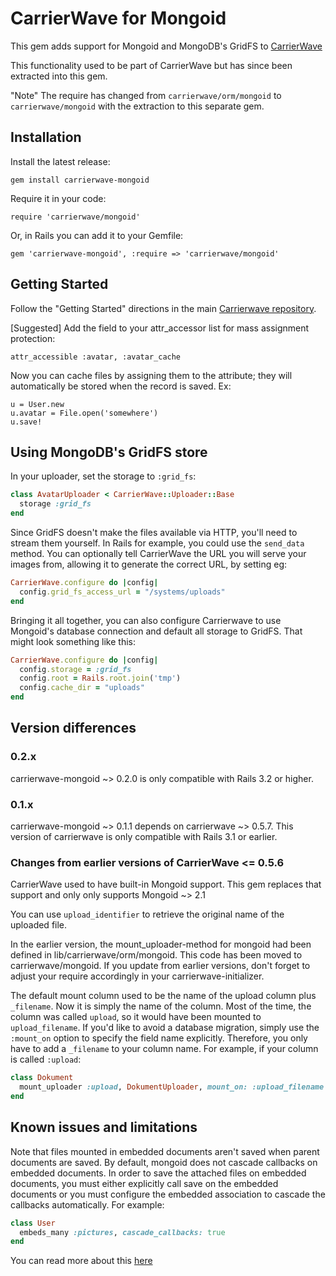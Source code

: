 # CarrierWave for Mongoid

This gem adds support for Mongoid and MongoDB's GridFS to
[CarrierWave](https://github.com/jnicklas/carrierwave/)

This functionality used to be part of CarrierWave but has since been extracted
into this gem.

"Note" The require has changed from `carrierwave/orm/mongoid` to `carrierwave/mongoid` with the extraction to this separate gem.

## Installation

Install the latest release:

    gem install carrierwave-mongoid

Require it in your code:

    require 'carrierwave/mongoid'

Or, in Rails you can add it to your Gemfile:

    gem 'carrierwave-mongoid', :require => 'carrierwave/mongoid'

## Getting Started

Follow the "Getting Started" directions in the main
[Carrierwave repository](https://raw.github.com/jnicklas/carrierwave/).

[Suggested] Add the field to your attr_accessor list for mass assignment
protection:

    attr_accessible :avatar, :avatar_cache

Now you can cache files by assigning them to the attribute; they will
automatically be stored when the record is saved. Ex:

    u = User.new
    u.avatar = File.open('somewhere')
    u.save!

## Using MongoDB's GridFS store

In your uploader, set the storage to `:grid_fs`:

```ruby
class AvatarUploader < CarrierWave::Uploader::Base
  storage :grid_fs
end
```

Since GridFS doesn't make the files available via HTTP, you'll need to stream
them yourself. In Rails for example, you could use the `send_data` method. You
can optionally tell CarrierWave the URL you will serve your images from,
allowing it to generate the correct URL, by setting eg:

```ruby
CarrierWave.configure do |config|
  config.grid_fs_access_url = "/systems/uploads"
end
```

Bringing it all together, you can also configure Carrierwave to use Mongoid's
database connection and default all storage to GridFS. That might look something
like this:

```ruby
CarrierWave.configure do |config|
  config.storage = :grid_fs
  config.root = Rails.root.join('tmp')
  config.cache_dir = "uploads"
end
```

## Version differences

### 0.2.x

carrierwave-mongoid ~> 0.2.0 is only compatible with Rails 3.2 or higher.

### 0.1.x

carrierwave-mongoid ~> 0.1.1 depends on carrierwave ~> 0.5.7. This version of
carrierwave is only compatible with Rails 3.1 or earlier.

### Changes from earlier versions of CarrierWave <= 0.5.6

CarrierWave used to have built-in Mongoid support. This gem replaces that
support and only only supports Mongoid ~> 2.1

You can use `upload_identifier` to retrieve the original name of the uploaded file.

In the earlier version, the mount_uploader-method for mongoid had been defined
in lib/carrierwave/orm/mongoid. This code has been moved to
carrierwave/mongoid. If you update from earlier versions, don't forget to adjust
your require accordingly in your carrierwave-initializer.

The default mount column used to be the name of the upload column plus
`_filename`. Now it is simply the name of the column. Most of the time, the
column was called `upload`, so it would have been mounted to `upload_filename`.
If you'd like to avoid a database migration, simply use the `:mount_on` option
to specify the field name explicitly. Therefore, you only have to add a
`_filename` to your column name. For example, if your column is called
`:upload`:

```ruby
class Dokument
  mount_uploader :upload, DokumentUploader, mount_on: :upload_filename
end
```

## Known issues and limitations

Note that files mounted in embedded documents aren't saved when parent documents
are saved. By default, mongoid does not cascade callbacks on embedded
documents. In order to save the attached files on embedded documents, you must
either explicitly call save on the embedded documents or you must configure the
embedded association to cascade the callbacks automatically. For example:

```ruby
class User
  embeds_many :pictures, cascade_callbacks: true
end
```

You can read more about this [here](https://github.com/jnicklas/carrierwave/issues#issue/81)
